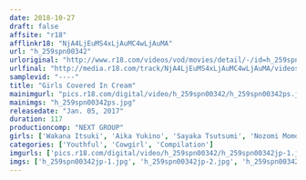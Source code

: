 ```yaml
---
date: 2018-10-27
draft: false
affsite: "r18"
afflinkr18: "NjA4LjEuMS4xLjAuMC4wLjAuMA"
url: "h_259spn00342"
urloriginal: "http://www.r18.com/videos/vod/movies/detail/-/id=h_259spn00342"
urlfinal: "http://media.r18.com/track/NjA4LjEuMS4xLjAuMC4wLjAuMA/videos/vod/movies/detail/-/id=h_259spn00342"
samplevid: "----"
title: "Girls Covered In Cream"
mainimgurl: "pics.r18.com/digital/video/h_259spn00342/h_259spn00342ps.jpg"
mainimgs: "h_259spn00342ps.jpg"
releasedate: "Jan. 05, 2017"
duration: 117
productioncomp: "NEXT GROUP"
girls: ['Wakana Itsuki', 'Aika Yukino', 'Sayaka Tsutsumi', 'Nozomi Momoi', 'Kana Aso', 'Sayaka tateishi', 'Madoka Sasamine']
categories: ['Youthful', 'Cowgirl', 'Compilation']
imgurls: ['pics.r18.com/digital/video/h_259spn00342/h_259spn00342jp-1.jpg', 'pics.r18.com/digital/video/h_259spn00342/h_259spn00342jp-2.jpg', 'pics.r18.com/digital/video/h_259spn00342/h_259spn00342jp-3.jpg', 'pics.r18.com/digital/video/h_259spn00342/h_259spn00342jp-4.jpg', 'pics.r18.com/digital/video/h_259spn00342/h_259spn00342jp-5.jpg', 'pics.r18.com/digital/video/h_259spn00342/h_259spn00342jp-6.jpg', 'pics.r18.com/digital/video/h_259spn00342/h_259spn00342jp-7.jpg', 'pics.r18.com/digital/video/h_259spn00342/h_259spn00342jp-8.jpg', 'pics.r18.com/digital/video/h_259spn00342/h_259spn00342jp-9.jpg', 'pics.r18.com/digital/video/h_259spn00342/h_259spn00342jp-10.jpg', 'pics.r18.com/digital/video/h_259spn00342/h_259spn00342jp-11.jpg', 'pics.r18.com/digital/video/h_259spn00342/h_259spn00342jp-12.jpg', 'pics.r18.com/digital/video/h_259spn00342/h_259spn00342jp-13.jpg', 'pics.r18.com/digital/video/h_259spn00342/h_259spn00342jp-14.jpg', 'pics.r18.com/digital/video/h_259spn00342/h_259spn00342jp-15.jpg', 'pics.r18.com/digital/video/h_259spn00342/h_259spn00342jp-16.jpg', 'pics.r18.com/digital/video/h_259spn00342/h_259spn00342jp-17.jpg', 'pics.r18.com/digital/video/h_259spn00342/h_259spn00342jp-18.jpg', 'pics.r18.com/digital/video/h_259spn00342/h_259spn00342jp-19.jpg', 'pics.r18.com/digital/video/h_259spn00342/h_259spn00342jp-20.jpg']
imgs: ['h_259spn00342jp-1.jpg', 'h_259spn00342jp-2.jpg', 'h_259spn00342jp-3.jpg', 'h_259spn00342jp-4.jpg', 'h_259spn00342jp-5.jpg', 'h_259spn00342jp-6.jpg', 'h_259spn00342jp-7.jpg', 'h_259spn00342jp-8.jpg', 'h_259spn00342jp-9.jpg', 'h_259spn00342jp-10.jpg', 'h_259spn00342jp-11.jpg', 'h_259spn00342jp-12.jpg', 'h_259spn00342jp-13.jpg', 'h_259spn00342jp-14.jpg', 'h_259spn00342jp-15.jpg', 'h_259spn00342jp-16.jpg', 'h_259spn00342jp-17.jpg', 'h_259spn00342jp-18.jpg', 'h_259spn00342jp-19.jpg', 'h_259spn00342jp-20.jpg']
---
```

